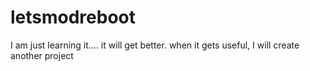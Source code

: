 # letsmodreboot
I am just learning it....
it will get better. when it gets useful, I will create another project
